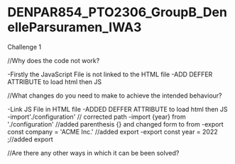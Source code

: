 # DENPAR854_PTO2306_GroupB_DenelleParsuramen_IWA3

Challenge 1

//Why does the code not work?

-Firstly the JavaScript File is not linked to the HTML file
-ADD DEFFER ATTRIBUTE to load html then JS

//What changes do you need to make to achieve the intended behaviour?

-Link JS File in HTML file
-ADDED DEFFER ATTRIBUTE to load html then JS
-import'./configuration' // corrected path
-import {year} from './configuration' //added parenthesis {} and changed form to from
-export const company = 'ACME Inc.' //added export
-export const year = 2022 ;//added export

//Are there any other ways in which it can be been solved?